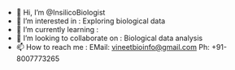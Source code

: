 - 👋 Hi, I’m @InsilicoBiologist
- 👀 I’m interested in : Exploring biological data 
- 🌱 I’m currently learning : 
- 💞️ I’m looking to collaborate on : Biological data analysis
- 📫 How to reach me : 
EMail: vineetbioinfo@gmail.com
Ph: +91-8007773265

<!---
InsilicoBiologist/InsilicoBiologist is a ✨ special ✨ repository because its `README.md` (this file) appears on your GitHub profile.
You can click the Preview link to take a look at your changes.
--->

